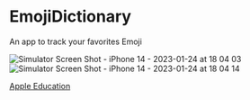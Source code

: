 # EmojiDictionary

An app to track your favorites Emoji

![Simulator Screen Shot - iPhone 14 - 2023-01-24 at 18 04 03](https://user-images.githubusercontent.com/11060275/214299049-f14fb115-b7e7-4332-8ba6-8aac61d97587.png) ![Simulator Screen Shot - iPhone 14 - 2023-01-24 at 18 04 14](https://user-images.githubusercontent.com/11060275/214299139-08b4d31e-dad3-43ed-a870-3fc81aac5c47.png)

[Apple Education](https://books.apple.com/ru/book/develop-in-swift-data-collections/id1581183203?l=en)
